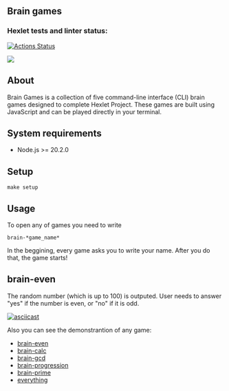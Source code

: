 ## Brain games

### Hexlet tests and linter status:
[![Actions Status](https://github.com/susemaa/frontend-project-44/workflows/hexlet-check/badge.svg)](https://github.com/susemaa/frontend-project-44/actions)

<a href="https://codeclimate.com/github/susemaa/frontend-project-44/maintainability"><img src="https://api.codeclimate.com/v1/badges/0766d0c1358267c8eae5/maintainability" /></a>

## About
Brain Games is a collection of five command-line interface (CLI) brain games designed to complete Hexlet Project. These games are built using JavaScript and can be played directly in your terminal.

## System requirements
<ul>
  <li> Node.js >= 20.2.0 </li>
</ul>

## Setup
`make setup`

## Usage
To open any of games you need to write 

`brain-*game_name*` 

In the beggining, every game asks you to write your name. After you do that, the game starts!

## brain-even

The random number (which is up to 100) is outputed. User needs to answer "yes" if the number is even, or "no" if it is odd.

[![asciicast](https://asciinema.org/a/589895.svg)](https://asciinema.org/a/589895)

Also you can see the demonstrantion of any game:
<ul>
  <li><a href="https://asciinema.org/a/589895">brain-even</a></li>
  <li><a href="https://asciinema.org/a/589894">brain-calc</a></li>
  <li><a href="https://asciinema.org/a/589959">brain-gcd</a></li>
  <li><a href="https://asciinema.org/a/589982">brain-progression</a></li>
  <li><a href="https://asciinema.org/a/589994">brain-prime</a></li>
  <li><a href="https://asciinema.org/a/590019">everything</a></li>
</ul>